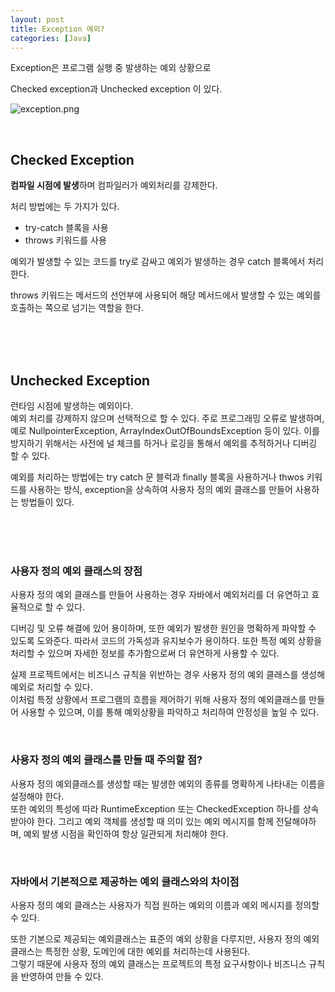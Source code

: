```yaml
---
layout: post
title: Exception 예외?
categories: [Java]
---
```


Exception은 프로그램 실행 중 발생하는 예외 상황으로 
  
Checked exception과 Unchecked exception 이 있다.  

![exception.png](https://github.com/user-attachments/assets/18cf18ce-d9f8-4765-ade0-e793af60f014)
  

<br>

## Checked Exception
**컴파일 시점에 발생**하며 컴파일러가 예외처리를 강제한다.

처리 방법에는 두 가지가 있다.  
- try-catch 블록을 사용
- throws 키워드를 사용

예외가 발생할 수 있는 코드를 try로 감싸고 예외가 발생하는 경우 catch 블록에서 처리한다.  

throws 키워드는 메서드의 선언부에 사용되어 해당 메서드에서 발생할 수 있는 예외를 호출하는 쪽으로 넘기는 역할을 한다.




<br><br><br>

## Unchecked Exception
런타임 시점에 발생하는 예외이다.  
예외 처리를 강제하지 않으며 선택적으로 할 수 있다. 주로 프로그래밍 오류로 발생하며,
예로 NullpointerException, ArrayIndexOutOfBoundsException 등이 있다.
이를 방지하기 위해서는 사전에 널 체크를 하거나 로깅을 통해서 예외를 추적하거나 디버깅 할 수 있다.



예외를 처리하는 방법에는 try catch 문 블럭과 finally 블록을 사용하거나 thwos 키워드를 사용하는 방식, exception을 상속하여 사용자 정의 예외 클래스를 만들어 사용하는 방법들이 있다.


<br><br><br>


### 사용자 정의 예외 클래스의 장점
사용자 정의 예외 클래스를 만들어 사용하는 경우 자바에서 예외처리를 더 유연하고 효율적으로 할 수 있다.   

디버깅 및 오류 해결에 있어 용이하며, 또한 예외가 발생한 원인을 명확하게 파악할 수 있도록 도와준다. 따라서 코드의 가독성과 유지보수가 용이하다.
또한 특정 예외 상황을 처리할 수 있으며 자세한 정보를 추가함으로써 더 유연하게 사용할 수 있다.  
  
실제 프로젝트에서는 비즈니스 규칙을 위반하는 경우 사용자 정의 예외 클래스를 생성해 예외로 처리할 수 있다.  
이처럼 특정 상황에서 프로그램의 흐름을 제어하기 위해 사용자 정의 예외클래스를 만들어 사용할 수 있으며, 이를 통해 예외상황을 파악하고 처리하여 안정성을 높일 수 있다.

<br>

### 사용자 정의 예외 클래스를 만들 때 주의할 점?
사용자 정의 예외클래스를 생성할 때는 발생한 예외의 종류를 명확하게 나타내는 이름을 설정해야 한다.  
또한 예외의 특성에 따라 RuntimeException 또는 CheckedException  하나를 상속 받아야 한다.
그리고 예외 객체를 생성할 때 의미 있는 예외 메시지를 함께 전달해야하며, 예외 발생 시점을 확인하여 항상 일관되게 처리해야 한다.

<br>

### 자바에서 기본적으로 제공하는 예외 클래스와의 차이점
사용자 정의 예외 클래스는 사용자가 직접 원하는 예외의 이름과 예외 메시지를 정의할 수 있다.  

또한 기본으로 제공되는 예외클래스는 표준의 예외 상황을 다루지만, 사용자 정의 예외 클래스는 특정한 상황, 도메인에 대한 예외를 처리하는데 사용된다.  
그렇기 때문에 사용자 정의 예외 클래스는 프로젝트의 특정 요구사항이나 비즈니스 규칙을 반영하여 만들 수 있다.